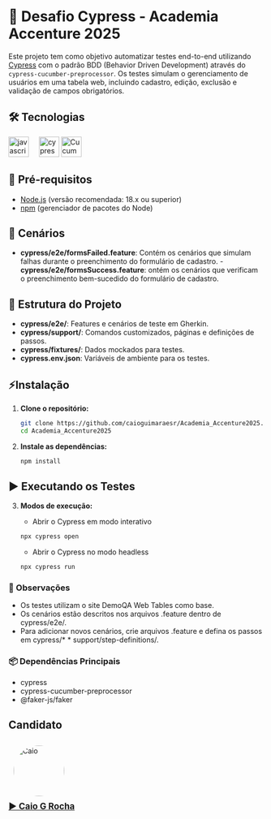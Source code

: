 # 🚀 Desafio Cypress - Academia Accenture 2025

Este projeto tem como objetivo automatizar testes end-to-end utilizando [Cypress](https://www.cypress.io/) com o padrão BDD (Behavior Driven Development) através do `cypress-cucumber-preprocessor`. Os testes simulam o gerenciamento de usuários em uma tabela web, incluindo cadastro, edição, exclusão e validação de campos obrigatórios.

## 🛠️ Tecnologias
<div align="left">
  <img src="https://cdn.jsdelivr.net/gh/devicons/devicon/icons/javascript/javascript-original.svg" height="40" alt="javascript logo" />
  <img width="12" />
  <img src="https://raw.githubusercontent.com/cypress-io/cypress-icons/master/src/logo/cypress-io-logo-round.svg" height="40"     alt="cypress logo" />
  <img src="https://www.svgrepo.com/download/447199/cucumber-organic.svg" height="40" alt="Cucumber logo" />
</div>

## 📌 Pré-requisitos

- [Node.js](https://nodejs.org/) (versão recomendada: 18.x ou superior)
- [npm](https://www.npmjs.com/) (gerenciador de pacotes do Node)

## 📑 Cenários

   - **cypress/e2e/formsFailed.feature**: Contém os cenários que simulam falhas durante o preenchimento do formulário de cadastro.
   -**cypress/e2e/formsSuccess.feature**: ontém os cenários que verificam o preenchimento bem-sucedido do formulário de cadastro.

## 📂 Estrutura do Projeto

- **cypress/e2e/**: Features e cenários de teste em Gherkin.
- **cypress/support/**: Comandos customizados, páginas e definições de passos.
- **cypress/fixtures/**: Dados mockados para testes.
- **cypress.env.json**: Variáveis de ambiente para os testes.

## ⚡Instalação

1. **Clone o repositório:**
   ```bash
   git clone https://github.com/caioguimaraesr/Academia_Accenture2025.git
   cd Academia_Accenture2025
   ```

2. **Instale as dependências:**
    ```bash
    npm install
    ```

## ▶️ Executando os Testes
3. **Modos de execução:**
   - Abrir o Cypress em modo interativo
   ```bash
   npx cypress open
   ```

   - Abrir o Cypress no modo headless
   
   ```bash
   npx cypress run
   ```

### 📝 Observações
* Os testes utilizam o site DemoQA Web Tables como base.
* Os cenários estão descritos nos arquivos .feature dentro de cypress/e2e/.
* Para adicionar novos cenários, crie arquivos .feature e defina os passos em cypress/* * support/step-definitions/.

### 📦 Dependências Principais
* cypress
* cypress-cucumber-preprocessor
* @faker-js/faker

## Candidato
<td align="center">
   <a href="https://github.com/caioguimaraesr">
      <img src="https://avatars.githubusercontent.com/caioguimaraesr" alt="Caio" width="100" style="border-radius: 50%; margin: 10px;" />
      <br>
      <strong style="font-size: 17px;">▶️ Caio G Rocha</strong>
   </a>
   <br>
</td>